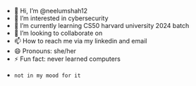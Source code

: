 - 👋 Hi, I’m @neelumshah12
- 👀 I’m interested in cybersecurity 
- 🌱 I’m currently learning CS50 harvard university 2024 batch 
- 💞️ I’m looking to collaborate on 
- 📫 How to reach me via my linkedin and email 
- 😄 Pronouns: she/her 
- ⚡ Fun fact: never learned computers 
-     not in my mood for it 

<!---
neelumshah12/neelumshah12 is a ✨ special ✨ repository because its `README.md` (this file) appears on your GitHub profile.
You can click the Preview link to take a look at your changes.
--->
 
